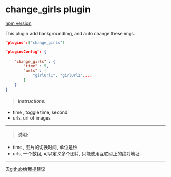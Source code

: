 # change_girls plugin

[npm version](https://www.npmjs.com/package/gitbook-plugin-change_girls)

This plugin add backgroundImg,  and auto change these imgs.

```json
"plugins":["change_girls"]

"pluginsConfig": {
    
    "change_girls" : {
        "time" : 5,
        "urls" : [
            "girlUrl1", "girlUrl2",...
        ]
    }
}
```

> #### *instructions:*

- time , toggle time, second
- urls, url of images


---



> #### 说明:

- time , 图片的切换时间, 单位是秒
- urls, 一个数组, 可以定义多个图片, 只能使用互联网上的绝对地址.



----



[去github给我提建议](https://github.com/zhenchao125/gitbook-plugin-change_girls-)

